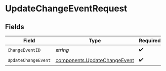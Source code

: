 # UpdateChangeEventRequest


## Fields

| Field                                                                        | Type                                                                         | Required                                                                     | Description                                                                  |
| ---------------------------------------------------------------------------- | ---------------------------------------------------------------------------- | ---------------------------------------------------------------------------- | ---------------------------------------------------------------------------- |
| `ChangeEventID`                                                              | *string*                                                                     | :heavy_check_mark:                                                           | N/A                                                                          |
| `UpdateChangeEvent`                                                          | [components.UpdateChangeEvent](../../models/components/updatechangeevent.md) | :heavy_check_mark:                                                           | N/A                                                                          |